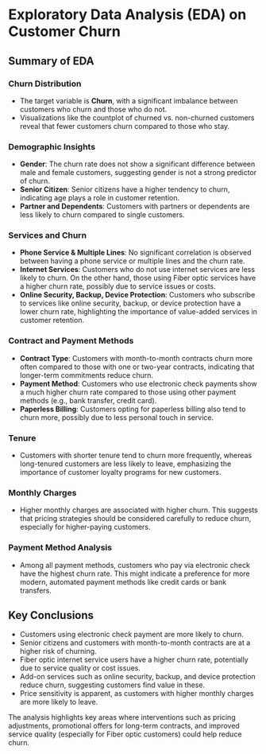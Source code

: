 # Exploratory Data Analysis (EDA) on Customer Churn

## Summary of EDA

### Churn Distribution
- The target variable is **Churn**, with a significant imbalance between customers who churn and those who do not.
- Visualizations like the countplot of churned vs. non-churned customers reveal that fewer customers churn compared to those who stay.

### Demographic Insights
- **Gender**: The churn rate does not show a significant difference between male and female customers, suggesting gender is not a strong predictor of churn.
- **Senior Citizen**: Senior citizens have a higher tendency to churn, indicating age plays a role in customer retention.
- **Partner and Dependents**: Customers with partners or dependents are less likely to churn compared to single customers.

### Services and Churn
- **Phone Service & Multiple Lines**: No significant correlation is observed between having a phone service or multiple lines and the churn rate.
- **Internet Services**: Customers who do not use internet services are less likely to churn. On the other hand, those using Fiber optic services have a higher churn rate, possibly due to service issues or costs.
- **Online Security, Backup, Device Protection**: Customers who subscribe to services like online security, backup, or device protection have a lower churn rate, highlighting the importance of value-added services in customer retention.

### Contract and Payment Methods
- **Contract Type**: Customers with month-to-month contracts churn more often compared to those with one or two-year contracts, indicating that longer-term commitments reduce churn.
- **Payment Method**: Customers who use electronic check payments show a much higher churn rate compared to those using other payment methods (e.g., bank transfer, credit card).
- **Paperless Billing**: Customers opting for paperless billing also tend to churn more, possibly due to less personal touch in service.

### Tenure
- Customers with shorter tenure tend to churn more frequently, whereas long-tenured customers are less likely to leave, emphasizing the importance of customer loyalty programs for new customers.

### Monthly Charges
- Higher monthly charges are associated with higher churn. This suggests that pricing strategies should be considered carefully to reduce churn, especially for higher-paying customers.

### Payment Method Analysis
- Among all payment methods, customers who pay via electronic check have the highest churn rate. This might indicate a preference for more modern, automated payment methods like credit cards or bank transfers.

## Key Conclusions
- Customers using electronic check payment are more likely to churn.
- Senior citizens and customers with month-to-month contracts are at a higher risk of churning.
- Fiber optic internet service users have a higher churn rate, potentially due to service quality or cost issues.
- Add-on services such as online security, backup, and device protection reduce churn, suggesting customers find value in these.
- Price sensitivity is apparent, as customers with higher monthly charges are more likely to leave.

The analysis highlights key areas where interventions such as pricing adjustments, promotional offers for long-term contracts, and improved service quality (especially for Fiber optic customers) could help reduce churn.

